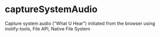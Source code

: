 # captureSystemAudio
Capture system audio ("What U Hear") initiated from the browser using inotify-tools, File API, Native File System
